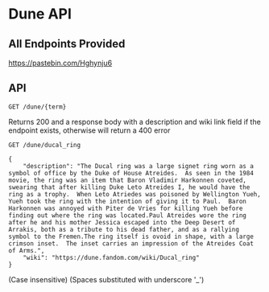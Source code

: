 # Dune API

## All Endpoints Provided

https://pastebin.com/Hghynju6

## API 

`GET /dune/{term}`

Returns 200 and a response body with a description and wiki link field if the endpoint exists, otherwise will return a 400 error

`GET /dune/ducal_ring`
```
{
    "description": "The Ducal ring was a large signet ring worn as a symbol of office by the Duke of House Atreides.  As seen in the 1984 movie, the ring was an item that Baron Vladimir Harkonnen coveted, swearing that after killing Duke Leto Atreides I, he would have the ring as a trophy.  When Leto Atriedes was poisoned by Wellington Yueh, Yueh took the ring with the intention of giving it to Paul.  Baron Harkonnen was annoyed with Piter de Vries for killing Yueh before finding out where the ring was located.Paul Atreides wore the ring after he and his mother Jessica escaped into the Deep Desert of Arrakis, both as a tribute to his dead father, and as a rallying symbol to the Fremen.The ring itself is ovoid in shape, with a large crimson inset.  The inset carries an impression of the Atreides Coat of Arms.",
    "wiki": "https://dune.fandom.com/wiki/Ducal_ring"
}
```





(Case insensitive)
(Spaces substituted with underscore '_')
